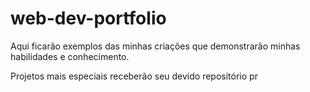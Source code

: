 # web-dev-portfolio
Aqui ficarão exemplos das minhas criações que demonstrarão minhas habilidades e conhecimento.

Projetos mais especiais receberão seu devido repositório pr
